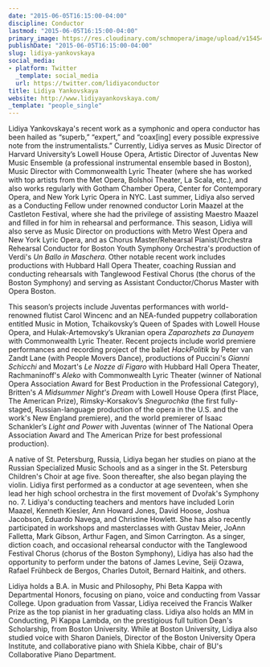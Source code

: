 ```yaml
---
date: "2015-06-05T16:15:00-04:00"
discipline: Conductor
lastmod: "2015-06-05T16:15:00-04:00"
primary_image: https://res.cloudinary.com/schmopera/image/upload/v1545409169/media/webhook-uploads/1433535149199/1746750_orig.jpg.jpg
publishDate: "2015-06-05T16:15:00-04:00"
slug: lidiya-yankovskaya
social_media:
- platform: Twitter
  _template: social_media
  url: https://twitter.com/lidiyaconductor
title: Lidiya Yankovskaya
website: http://www.lidiyayankovskaya.com/
_template: "people_single"
---
```


Lidiya Yankovskaya's recent work as a symphonic and opera conductor has been hailed as “superb,” “expert,” and “coax[ing] every possible expressive note from the instrumentalists.”  Currently, Lidiya serves as Music Director of Harvard University’s Lowell House Opera, Artistic Director of Juventas New Music Ensemble (a professional instrumental ensemble based in Boston), Music Director with Commonwealth Lyric Theater (where she has worked with top artists from the Met Opera, Bolshoi Theater, La Scala, etc.), and also works regularly with Gotham Chamber Opera, Center for Contemporary Opera, and New York Lyric Opera in NYC.  Last summer, Lidiya also served as a Conducting Fellow under renowned conductor Lorin Maazel at the Castleton Festival, where she had the privilege of assisting Maestro Maazel and filled in for him in rehearsal and performance.  This season, Lidiya will also serve as Music Director on productions with  Metro West Opera and New York Lyric Opera, and as Chorus Master/Rehearsal Pianist/Orchestra Rehearsal Conductor for Boston Youth Symphony Orchestra's production of Verdi's *Un Ballo in Maschera*.   Other notable recent work includes productions with Hubbard Hall Opera Theater, coaching Russian and conducting rehearsals with Tanglewood Festival Chorus (the chorus of the Boston Symphony) and serving as Assistant Conductor/Chorus Master with Opera Boston.   

This season’s projects include Juventas performances with world-renowned flutist Carol Wincenc and an NEA-funded puppetry collaboration entitled Music in Motion, Tchaikovsky’s Queen of Spades with Lowell House Opera, and Hulak-Artemovsky’s Ukranian opera *Zaparozhets za Dunayem* with Commonwealth Lyric Theater.   Recent projects include world premiere performances and recording project of the ballet *HackPolitik* by Peter van Zandt Lane (with People Movers Dance), productions of Puccini's *Gianni Schicchi* and Mozart's *Le Nozze di Figaro* with Hubbard Hall Opera Theater, Rachmaninoff's *Aleko* with Commonwealth Lyric Theater (winner of National Opera Association Award for Best Production in the Professional Category), Britten's *A Midsummer Night's Dream* with Lowell House Opera (first Place, The American Prize), Rimsky-Korsakov’s *Snegurochka* (the first fully-staged, Russian-language production of the opera in the U.S. and the work's New England premiere), and the world premierer of Isaac Schankler’s *Light and Power* with Juventas (winner of The National Opera Association Award and The American Prize for best professional production).  

A native of St. Petersburg, Russia, Lidiya began her studies on piano at the Russian Specialized Music Schools and as a singer in the St. Petersburg Children's Choir at age five. Soon thereafter, she also began playing the violin. Lidiya first performed as a conductor at age seventeen, when she lead her high school orchestra in the first movement of Dvořak's Symphony no. 7.  Lidiya's conducting teachers and mentors have included Lorin Maazel, Kenneth Kiesler, Ann Howard Jones, David Hoose, Joshua Jacobson, Eduardo Navega, and Christine Howlett.  She has also recently participated in workshops and masterclasses with  Gustav Meier, JoAnn Falletta, Mark Gibson, Arthur Fagen, and Simon Carrington.  As a singer, diction coach, and occasional rehearsal conductor with the Tanglewood Festival Chorus (chorus of the Boston Symphony), Lidiya has also had the opportunity to perform under the batons of James Levine, Seiji Ozawa, Rafael Frühbeck de Bergos, Charles Dutoit, Bernard Haitink, and others.  

Lidiya holds a B.A. in Music and Philosophy, Phi Beta Kappa with Departmental Honors, focusing on piano, voice and conducting from Vassar College.  Upon graduation from Vassar, Lidiya received the Francis Walker Prize as the top pianist in her graduating class.  Lidiya also holds an MM in Conducting, Pi Kappa Lambda, on the prestigious full tuition Dean's Scholarship, from Boston University.  While at Boston University, Lidiya also studied voice with Sharon Daniels, Director of the Boston University Opera Institute, and collaborative piano with Shiela Kibbe, chair of BU's Collaborative Piano Department.  
